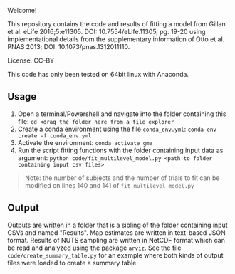 Welcome!

This repository contains the code and results of fitting a model from Gillan et al. eLife 2016;5:e11305. DOI: 10.7554/eLife.11305, pg. 19-20 using implementational details from the supplementary information of Otto et al. PNAS 2013; DOI: 10.1073/pnas.1312011110.

License: CC-BY

This code has only been tested on 64bit linux with Anaconda.

Usage
---

1. Open a terminal/Powershell and navigate into the folder containing this file: `cd <drag the folder here from a file explorer`
2. Create a conda environment using the file `conda_env.yml`: `conda env create -f conda_env.yml`
3. Activate the environment: `conda activate gma`
4. Run the script fitting functions with the folder containing input data as argument: `python code/fit_multilevel_model.py <path to folder containing input csv files>`
> Note: the number of subjects and the number of trials to fit can be modified on lines 140 and 141 of `fit_multilevel_model.py`

Output
---
Outputs are written in a folder that is a sibling of the folder containing input CSVs and named "Results". 
Map estimates are written in text-based JSON format. Results of NUTS sampling are written in NetCDF format which can 
be read and analyzed using the package `arviz`. See the file `code/create_summary_table.py` for an example where
both kinds of output files were loaded to create a summary table






